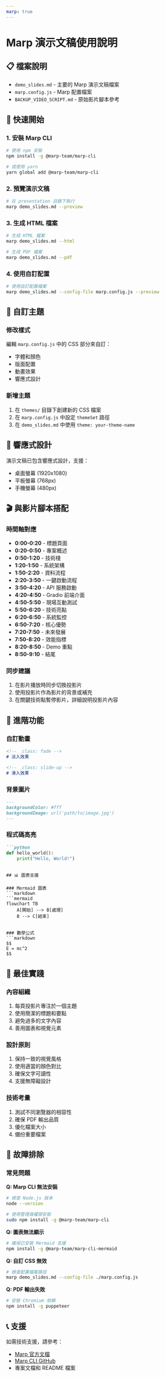 ```yaml
---
marp: true
---
```


# Marp 演示文稿使用說明

## 📋 檔案說明

- `demo_slides.md` - 主要的 Marp 演示文稿檔案
- `marp.config.js` - Marp 配置檔案
- `BACKUP_VIDEO_SCRIPT.md` - 原始影片腳本參考

## 🚀 快速開始

### 1. 安裝 Marp CLI

```bash
# 使用 npm 安裝
npm install -g @marp-team/marp-cli

# 或使用 yarn
yarn global add @marp-team/marp-cli
```

### 2. 預覽演示文稿

```bash
# 在 presentation 目錄下執行
marp demo_slides.md --preview
```

### 3. 生成 HTML 檔案

```bash
# 生成 HTML 檔案
marp demo_slides.md --html

# 生成 PDF 檔案
marp demo_slides.md --pdf
```

### 4. 使用自訂配置

```bash
# 使用自訂配置檔案
marp demo_slides.md --config-file marp.config.js --preview
```

## 🎨 自訂主題

### 修改樣式
編輯 `marp.config.js` 中的 CSS 部分來自訂：
- 字體和顏色
- 版面配置
- 動畫效果
- 響應式設計

### 新增主題
1. 在 `themes/` 目錄下創建新的 CSS 檔案
2. 在 `marp.config.js` 中設定 `themeSet` 路徑
3. 在 `demo_slides.md` 中使用 `theme: your-theme-name`

## 📱 響應式設計

演示文稿已包含響應式設計，支援：
- 桌面螢幕 (1920x1080)
- 平板螢幕 (768px)
- 手機螢幕 (480px)

## 🎬 與影片腳本搭配

### 時間軸對應
- **0:00-0:20** - 標題頁面
- **0:20-0:50** - 專案概述
- **0:50-1:20** - 技術棧
- **1:20-1:50** - 系統架構
- **1:50-2:20** - 資料流程
- **2:20-3:50** - 一鍵啟動流程
- **3:50-4:20** - API 服務啟動
- **4:20-4:50** - Gradio 前端介面
- **4:50-5:50** - 現場互動測試
- **5:50-6:20** - 技術亮點
- **6:20-6:50** - 系統監控
- **6:50-7:20** - 核心優勢
- **7:20-7:50** - 未來發展
- **7:50-8:20** - 效能指標
- **8:20-8:50** - Demo 重點
- **8:50-9:10** - 結尾

### 同步建議
1. 在影片播放時同步切換投影片
2. 使用投影片作為影片的背景或補充
3. 在關鍵技術點暫停影片，詳細說明投影片內容

## 🔧 進階功能

### 自訂動畫
```markdown
<!-- _class: fade -->
# 淡入效果

<!-- _class: slide-up -->
# 滑入效果
```

### 背景圖片
```markdown
---
backgroundColor: #fff
backgroundImage: url('path/to/image.jpg')
---
```

### 程式碼高亮
```markdown
```python
def hello_world():
    print("Hello, World!")
```
```

## 📊 圖表支援

### Mermaid 圖表
```markdown
```mermaid
flowchart TB
    A[開始] --> B[處理]
    B --> C[結束]
```
```

### 數學公式
```markdown
$$
E = mc^2
$$
```

## 🎯 最佳實踐

### 內容組織
1. 每頁投影片專注於一個主題
2. 使用簡潔的標題和要點
3. 避免過多的文字內容
4. 善用圖表和視覺元素

### 設計原則
1. 保持一致的視覺風格
2. 使用適當的顏色對比
3. 確保文字可讀性
4. 支援無障礙設計

### 技術考量
1. 測試不同瀏覽器的相容性
2. 確保 PDF 輸出品質
3. 優化檔案大小
4. 備份重要檔案

## 🚨 故障排除

### 常見問題

**Q: Marp CLI 無法安裝**
```bash
# 檢查 Node.js 版本
node --version

# 使用管理員權限安裝
sudo npm install -g @marp-team/marp-cli
```

**Q: 圖表無法顯示**
```bash
# 確保已安裝 Mermaid 支援
npm install -g @marp-team/marp-cli-mermaid
```

**Q: 自訂 CSS 無效**
```bash
# 檢查配置檔案路徑
marp demo_slides.md --config-file ./marp.config.js
```

**Q: PDF 輸出失敗**
```bash
# 安裝 Chromium 依賴
npm install -g puppeteer
```

## 📞 支援

如需技術支援，請參考：
- [Marp 官方文檔](https://marp.app/)
- [Marp CLI GitHub](https://github.com/marp-team/marp-cli)
- 專案文檔和 README 檔案 